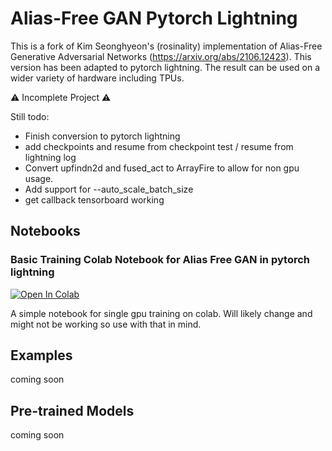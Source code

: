 # Alias-Free GAN Pytorch Lightning

This is a fork of Kim Seonghyeon's (rosinality) implementation of Alias-Free Generative Adversarial Networks (https://arxiv.org/abs/2106.12423). This version has been adapted to pytorch lightning. The result can be used on a wider variety of hardware including TPUs.

⚠️ Incomplete Project ⚠️

Still todo:

- Finish conversion to pytorch lightning
- add checkpoints and resume from checkpoint test / resume from lightning log
- Convert upfindn2d and fused_act to ArrayFire to allow for non gpu usage.
- Add support for --auto_scale_batch_size
- get callback tensorboard working

## Notebooks

### Basic Training Colab Notebook for Alias Free GAN in pytorch lightning

<a href="https://colab.research.google.com/github/duskvirkus/alias-free-gan-pytorch/blob/main/notebooks/AliasFreeGAN_lightning_basic_training.ipynb" target="_parent"><img src="https://colab.research.google.com/assets/colab-badge.svg" alt="Open In Colab"/></a>

A simple notebook for single gpu training on colab. Will likely change and might not be working so use with that in mind.

## Examples

coming soon

## Pre-trained Models

coming soon
